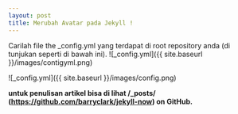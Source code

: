 ```yaml
---
layout: post
title: Merubah Avatar pada Jekyll !
---
```


Carilah file  the _config.yml  yang terdapat di root repository anda (di tunjukan seperti di bawah ini).
![_config.yml]({{ site.baseurl }}/images/contigyml.png)

![_config.yml]({{ site.baseurl }}/images/config.png)

**untuk penulisan artikel bisa di lihat  /_posts/ (https://github.com/barryclark/jekyll-now) on GitHub.**

<script src="https://gist.github.com/wanwanvm/fba2136f58ff12ae795c870f3795437b.js"></script>
